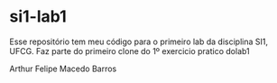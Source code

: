 ﻿si1-lab1
========
Esse repositório tem meu código para o primeiro lab da disciplina SI1, UFCG. Faz parte do primeiro clone do  1º exercicio pratico dolab1

Arthur Felipe Macedo Barros
